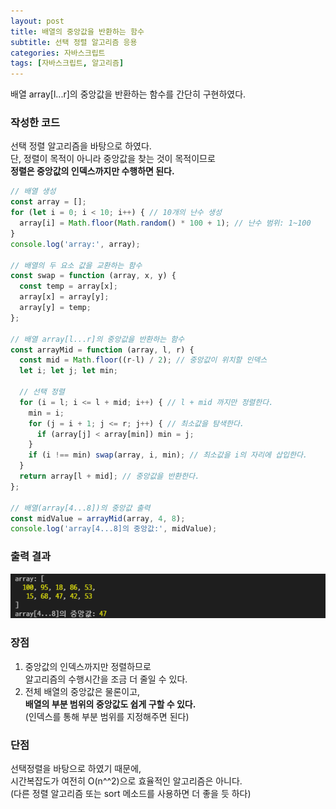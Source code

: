```yaml
---
layout: post
title: 배열의 중앙값을 반환하는 함수
subtitle: 선택 정렬 알고리즘 응용
categories: 자바스크립트
tags: [자바스크립트, 알고리즘]
---
```


배열 array[l...r]의 중앙값을 반환하는 함수를 간단히 구현하였다.  

### 작성한 코드

선택 정렬 알고리즘을 바탕으로 하였다.  
단, 정렬이 목적이 아니라 중앙값을 찾는 것이 목적이므로  
**정렬은 중앙값의 인덱스까지만 수행하면 된다.**  

```javascript
// 배열 생성
const array = [];
for (let i = 0; i < 10; i++) { // 10개의 난수 생성
  array[i] = Math.floor(Math.random() * 100 + 1); // 난수 범위: 1~100
}
console.log('array:', array);

// 배열의 두 요소 값을 교환하는 함수
const swap = function (array, x, y) {
  const temp = array[x];
  array[x] = array[y];
  array[y] = temp;
};

// 배열 array[l...r]의 중앙값을 반환하는 함수
const arrayMid = function (array, l, r) {
  const mid = Math.floor((r-l) / 2); // 중앙값이 위치할 인덱스
  let i; let j; let min;

  // 선택 정렬
  for (i = l; i <= l + mid; i++) { // l + mid 까지만 정렬한다.
    min = i;
    for (j = i + 1; j <= r; j++) { // 최소값을 탐색한다.
      if (array[j] < array[min]) min = j;
    }
    if (i !== min) swap(array, i, min); // 최소값을 i의 자리에 삽입한다.
  }
  return array[l + mid]; // 중앙값을 반환한다.
};

// 배열(array[4...8])의 중앙값 출력
const midValue = arrayMid(array, 4, 8);
console.log('array[4...8]의 중앙값:', midValue);
```

### 출력 결과

![출력 결과](https://github.com/gitul0515/gitul0515.github.io/blob/main/_posts/image/211019_1.png?raw=true)


### 장점
  1. 중앙값의 인덱스까지만 정렬하므로  
     알고리즘의 수행시간을 조금 더 줄일 수 있다.  
  2. 전체 배열의 중앙값은 물론이고,  
     **배열의 부분 범위의 중앙값도 쉽게 구할 수 있다.**  
     (인덱스를 통해 부분 범위를 지정해주면 된다)

  
### 단점
  선택정렬을 바탕으로 하였기 때문에,  
  시간복잡도가 여전히 O(n^^2)으로 효율적인 알고리즘은 아니다.  
  (다른 정렬 알고리즘 또는 sort 메소드를 사용하면 더 좋을 듯 하다)
